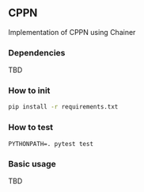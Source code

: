 ## CPPN

Implementation of CPPN using Chainer

### Dependencies

TBD

### How to init

```bash
pip install -r requirements.txt
```

### How to test

```
PYTHONPATH=. pytest test
```

### Basic usage

TBD